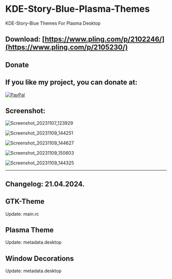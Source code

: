 # KDE-Story-Blue-Plasma-Themes

KDE-Story-Blue Themes For Plasma Desktop

Download: [https://www.pling.com/p/2102246/](https://www.pling.com/p/2105230/)
------------------------------------------


<html>
  <head>
    <meta charset="utf-8" />
  </head>
  <body>
    <h2>Donate</h2>
    <h2>If you like my project, you can donate at:</h2>
    <a href="https://www.paypal.com/paypalme/VesnaLazic">
    <img src="PayPal.png" alt="PayPal" />
    </a>
  </body>
</html>


Screenshot:
-----------

![Screenshot_20231107_123929](https://github.com/L4ki/KDE-Story-Blue-Plasma-Themes/assets/45247573/28a8aeaa-37ae-473d-b6ce-5e47c6fa0413)

![Screenshot_20231109_144251](https://github.com/L4ki/KDE-Story-Blue-Plasma-Themes/assets/45247573/a8c0cf7c-bc25-4f70-a69e-091c3e310f99)

![Screenshot_20231109_144627](https://github.com/L4ki/KDE-Story-Blue-Plasma-Themes/assets/45247573/3b9e0022-5536-4eb2-9fdd-05fce4a6e74b)

![Screenshot_20231109_150603](https://github.com/L4ki/KDE-Story-Blue-Plasma-Themes/assets/45247573/c606a4ab-0560-4f26-8e70-c35009eef17c)

![Screenshot_20231109_144325](https://github.com/L4ki/KDE-Story-Blue-Plasma-Themes/assets/45247573/3c383a64-a514-4427-9610-a04833804eee)
_________________________________________________________________________________________________________________________________________

Changelog: 21.04.2024.
----------------------

GTK-Theme
---------

Update: main.rc

Plasma Theme
-------------

Update: metadata.desktop

Window Decorations
------------------

Update: metadata.desktop



